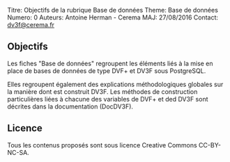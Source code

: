 Titre: Objectifs de la rubrique Base de données
Theme: Base de données
Numero: 0
Auteurs: Antoine Herman - Cerema
MAJ: 27/08/2016
Contact: dv3f@cerema.fr

## Objectifs

Les fiches "Base de données" regroupent les éléments liés à la mise en place de bases de données de type DVF+ et DV3F sous PostgreSQL. 

Elles regroupent également des explications méthodologiques globales sur la manière dont est construit DV3F. Les méthodes de construction particulières liées à chacune des variables de DVF+ et ded DV3F sont décrites dans la documentation (DocDV3F).  

## Licence

Tous les contenus proposés sont sous licence Creative Commons CC-BY-NC-SA.

